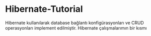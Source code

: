# Hibernate-Tutorial

Hibernate kullanılarak database bağlantı konfigürasyonları ve CRUD operasyonları implement edilmiştir.
Hibernate çalışmalarımın bir kısmı
